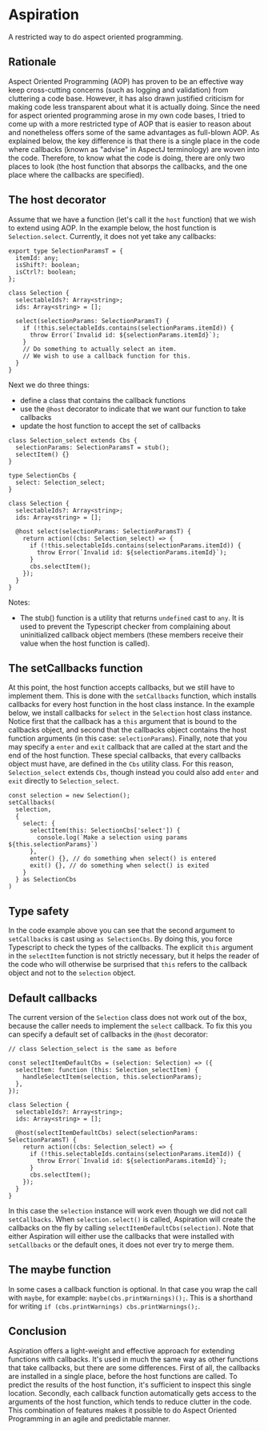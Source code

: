 # Aspiration

A restricted way to do aspect oriented programming.

## Rationale

Aspect Oriented Programming (AOP) has proven to be an effective way keep cross-cutting concerns
(such as logging and validation) from cluttering a code base. However, it has also drawn justified
criticism for making code less transparent about what it is actually doing. Since the need for aspect
oriented programming arose in my own code bases, I tried to come up with a more restricted type of
AOP that is easier to reason about and nonetheless offers some of the same advantages as full-blown AOP.
As explained below, the key difference is that there is a single place in the code where callbacks
(known as "advise" in AspectJ terminology) are woven into the code. Therefore, to know what the
code is doing, there are only two places to look (the host function that absorps the callbacks, and the one
place where the callbacks are specified).

## The host decorator

Assume that we have a function (let's call it the `host` function) that we wish to extend using AOP.
In the example below, the host function is `Selection.select`. Currently, it does not yet take any
callbacks:

```
export type SelectionParamsT = {
  itemId: any;
  isShift?: boolean;
  isCtrl?: boolean;
};

class Selection {
  selectableIds?: Array<string>;
  ids: Array<string> = [];

  select(selectionParams: SelectionParamsT) {
    if (!this.selectableIds.contains(selectionParams.itemId)) {
      throw Error(`Invalid id: ${selectionParams.itemId}`);
    }
    // Do something to actually select an item.
    // We wish to use a callback function for this.
  }
}
```

Next we do three things:

- define a class that contains the callback functions
- use the `@host` decorator to indicate that we want our function to take callbacks
- update the host function to accept the set of callbacks

```
class Selection_select extends Cbs {
  selectionParams: SelectionParamsT = stub();
  selectItem() {}
}

type SelectionCbs {
  select: Selection_select;
}

class Selection {
  selectableIds?: Array<string>;
  ids: Array<string> = [];

  @host select(selectionParams: SelectionParamsT) {
    return action((cbs: Selection_select) => {
      if (!this.selectableIds.contains(selectionParams.itemId)) {
        throw Error(`Invalid id: ${selectionParams.itemId}`);
      }
      cbs.selectItem();
    });
  }
}
```

Notes:

- The stub() function is a utility that returns `undefined` cast to `any`. It is used to prevent the
  Typescript checker from complaining about uninitialized callback object members (these members receive
  their value when the host function is called).

## The setCallbacks function

At this point, the host function accepts callbacks, but we still have to implement them.
This is done with the `setCallbacks` function, which installs callbacks for every host function in the
host class instance.
In the example below, we install callbacks for `select` in the `Selection` host class instance.
Notice first that the callback has a `this` argument that is bound to the callbacks object, and second that the
callbacks object contains the host function arguments (in this case: `selectionParams`).
Finally, note that you may specify a `enter` and `exit` callback that are called at the start and the end of
the host function. These special callbacks, that every callbacks object must have, are defined in the `Cbs` utility class. For this reason, `Selection_select` extends `Cbs`, though instead you could also add `enter` and `exit` directly to `Selection_select`.

```
const selection = new Selection();
setCallbacks(
  selection,
  {
    select: {
      selectItem(this: SelectionCbs['select']) {
        console.log(`Make a selection using params ${this.selectionParams}`)
      },
      enter() {}, // do something when select() is entered
      exit() {}, // do something when select() is exited
    }
  } as SelectionCbs
)
```

## Type safety

In the code example above you can see that the second argument to `setCallbacks` is cast using `as SelectionCbs`.
By doing this, you force Typescript to check the types of the callbacks.
The explicit `this` argument in the `selectItem` function is not strictly necessary, but it helps the reader
of the code who will otherwise be surprised that `this` refers to the callback object and not to the
`selection` object.

## Default callbacks

The current version of the `Selection` class does not work out of the box, because the caller needs to
implement the `select` callback. To fix this you can specify a default set of callbacks in the
`@host` decorator:

```
// class Selection_select is the same as before

const selectItemDefaultCbs = (selection: Selection) => ({
  selectItem: function (this: Selection_selectItem) {
    handleSelectItem(selection, this.selectionParams);
  },
});

class Selection {
  selectableIds?: Array<string>;
  ids: Array<string> = [];

  @host(selectItemDefaultCbs) select(selectionParams: SelectionParamsT) {
    return action((cbs: Selection_select) => {
      if (!this.selectableIds.contains(selectionParams.itemId)) {
        throw Error(`Invalid id: ${selectionParams.itemId}`);
      }
      cbs.selectItem();
    });
  }
}
```

In this case the `selection` instance will work even though we did not call `setCallbacks`. When
`selection.select()` is called, Aspiration will create the callbacks on the fly by calling
`selectItemDefaultCbs(selection)`. Note that either Aspiration will either use the callbacks that were
installed with `setCallbacks` or the default ones, it does not ever try to merge them.

## The maybe function

In some cases a callback function is optional. In that case you wrap the call with `maybe`,
for example: `maybe(cbs.printWarnings)();`. This is a shorthand for writing
`if (cbs.printWarnings) cbs.printWarnings();`.

## Conclusion

Aspiration offers a light-weight and effective approach for extending functions with callbacks. It's used in much the
same way as other functions that take callbacks, but there are some differences. First of all, the callbacks are installed
in a single place, before the host functions are called. To predict the results of the host function, it's sufficient
to inspect this single location. Secondly, each callback function automatically gets access to the arguments of the host
function, which tends to reduce clutter in the code. This combination of features makes it possible to do Aspect Oriented
Programming in an agile and predictable manner.
